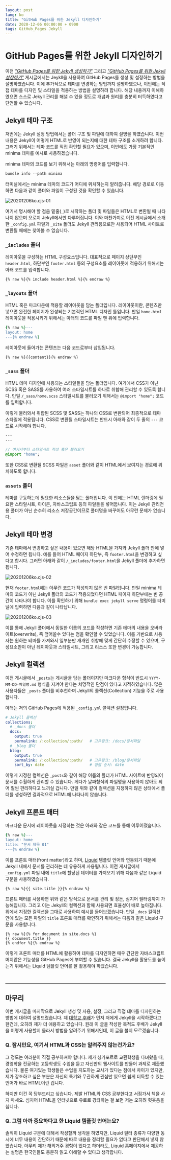 ```yaml
---
layout: post
lang: ko
title: "GitHub Pages를 위한 Jekyll 디자인하기"
date: 2020-12-06 00:00:00 + 0900
tags: GitHub_Pages Jekyll
---
```

# GitHub Pages를 위한 Jekyll 디자인하기
이전 *["GitHub Pages를 위한 Jekyll 생성하기"](/blog/ko.creating-jekyll-site/)* 그리고 *["GitHub Pages를 위한 Jekyll 설정하기"](/blog/ko.configuring-jekyll-site/)* 게시글에서는 Jeykll을 사용하여 GitHub Pages를 생성 및 설정하는 방법을 설명하였습니다. 이에 추가적으로 테마를 변경하는 방법까지 설명하였으나, 이번에는 직접 테마를 디자인 및 스타일을 적용하는 방법을 설명하려 합니다. 해당 내용까지 이해하였으면 스스로 Jekyll 관리를 해낼 수 있을 정도로 개념과 원리를 충분히 터득하였다고 단언할 수 있습니다.

## Jekyll 테마 구조
저번에는 Jekyll 설정 방법에서는 폴더 구조 및 파일에 대하여 설명을 하였습니다. 이번 내용은 Jekyll이 어떻게 HTML로 반영이 되는지에 대한 테마 구조를 소개하려 합니다. 그러기 위해서는 테마 코드를 직접 확인할 필요가 있으며, 이번에도 가장 기본적인 minima 테마를 예시로 사용하겠습니다.

minima 테마의 코드를 보기 위해서는 아래의 명령어를 입력합니다.

```powershell
bundle info --path minima
```

터미널에서는 minima 테마의 코드가 어디에 위치하는지 알려줍니다. 해당 경로로 이동하면 다음과 같이 폴더와 파일이 구성된 것을 확인할 수 있습니다.

![20201206ko.cjs-01](/assets/img/blog/ko.designing-jekyll-site/20201206ko.cjs-01.png)

여기서 명시해야 할 점음 밑줄(`_`)로 시작하는 폴더 및 파일들은 HTML로 변환될 때 나타나지 않으며 오로지 Jekyll에서만 다루어집니다. 이와 마찬가지로 이전 게시글에서 소개한 `_config.yml` 파일과 `_site` 폴더도 Jekyll 관리용으로만 사용되어 HTML 사이트로 변환될 때에는 찾아볼 수 없습니다. 

### `_includes` 폴더
레이아웃을 구성하는 HTML 구성요소입니다. 대표적으로 페이지 상단부인 `header.html`, 하단부인 `footer.html` 등의 구성요소를 레이아웃에 적용하기 위해서는 아래 코드를 입력합니다.

```liquid
{% raw %}{% include header.html %}{% endraw %}
```

### `_layouts` 폴더
HTML 혹은 마크다운에 적용할 레이아웃을 담는 폴더입니다. 레이아웃이란, 콘텐츠만 넣으면 완전한 페이지가 완성되는 기본적인 HTML 디자인 틀입니다. 만일 `home.html` 레이아웃을 적용시키기 위해서는 아래의 코드를 파일 맨 위에 입력합니다.

```ruby
{% raw %}---
layout: home
---{% endraw %}
```

레이아웃에 들어가는 콘텐츠는 다음 코드로부터 삽입됩니다.

```liquid
{% raw %}{{content}}{% endraw %}
```

### `_sass` 폴더
HTML 테마 디자인에 사용되는 스타일들을 담는 폴더입니다. 여기에서 CSS가 아닌 SCSS 혹은 SASS를 사용하여 여러 스타일시트를 하나로 취합해 관리할 수 있도록 합니다. 만일 `/_sass/home.scss` 스타일시트를 불러오기 위해서는 `@import "home";` 코드를 입력합니다.

이렇게 불러와서 취합된 SCSS 및 SASS는 하나의 CSS로 변환되어 최종적으로 테마 스타일에 적용됩니다. CSS로 변환될 스타일시트는 반드시 아래와 같이 두 줄의 `---` 코드로 시작해야 합니다.

```sass
---
---

// 여기서부터 스타일시트 작성 혹은 불러오기
@import "home";
```

또한 CSS로 변환될 SCSS 파일은 `asset` 폴더와 같이 HTML에서 보여지는 경로에 위치하도록 합니다.

### `assets` 폴더
테마를 구동하는데 필요한 리소스들을 담는 폴더입니다. 이 안에는 HTML 렌더링에 필요한 스타일시트, 아이콘, 자바스크립트 등의 파일들을 넣어둡니다. 이는 Jekyll 관리전용 폴더가 아닌 순수히 리소스 저장공간이므로 폴더명을 바꾸어도 아무런 문제가 없습니다.

## Jekyll 테마 변경
기존 테마에서 변경하고 싶은 내용이 있으면 해당 HTML을 가져와 Jekyll 폴더 안에 넣어 수정하면 됩니다. 예를 들어 HTML 페이지 하단부, 즉 `footer.html`을 변경하고 싶다고 합시다. 그러면 아래와 같이 `/_includes/footer.html`을 Jekyll 폴더에 추가하면 됩니다.

![20201206ko.cjs-02](/assets/img/blog/ko.designing-jekyll-site/20201206ko.cjs-02.png)

현재 `footer.html`에는 아무런 코드가 작성되지 않은 빈 파일입니다. 만일 minima 테마의 코드가 아닌 Jekyll 폴더의 코드가 적용되었다면 HTML 페이지 하단부에는 빈 공간이 나타나야 합니다. 이를 확인하기 위해 `bundle exec jekyll serve` 명령어를 터미널에 입력하면 다음과 같이 나타납니다.

![20201206ko.cjs-03](/assets/img/blog/ko.designing-jekyll-site/20201206ko.cjs-03.png)

이를 통해 Jekyll 폴더에서 동일한 이름의 코드를 작성하면 기존 테마의 내용을 오버라이트(overwrite), 즉 덮어쓸수 있다는 점을 확인할 수 있었습니다. 이를 기반으로 사용자는 원하는 테마를 가져와서 일부분만 개개인 취향에 맞게 간단히 수정할 수 있으며, 구성요소만이 아닌 레이아웃과 스타일시트, 그리고 리소스 또한 변경이 가능합니다.

## Jekyll 컬렉션
이전 게시글에서 `_posts`는 게시글을 담는 폴더이지만 마크다운 형식이 반드시 `YYYY-MM-DD-파일명.md` 형식을 지켜야 한다는 치명적인 단점이 있다고 지적하였습니다. 많은 사용자들은 `_posts` 폴더를 비추천하며 Jekyll의 콜렉션(Collection) 기능을 주로 사용합니다.

아래는 저의 GitHub Pages에 적용된 `_config.yml` 콜렉션 설정입니다.

```yml
# Jekyll 콜렉션
collections:
  # _docs 폴더
  docs:
    output: true
    permalink: /:collection/:path/   # 고유링크: /docs/문서파일
  # _blog 폴더
  blog:
    output: true
    permalink: /:collection/:path/   # 고유링크: /blog/문서파일
    sort_by: date                    # 정렬 순서: date
```

이렇게 지정한 컬렉션은 `_posts`와 같이 해당 이름의 폴더가 HTML 사이트에 반영되어 문서를 수월하게 관리할 수 있습니다. 게다가 날짜형식의 파일명을 사용하지 않아도 되어 훨씬 편리하다고 느끼실 겁니다. 만일 위와 같이 컬렉션을 지정하지 않은 상태에서 폴더를 생성하면 결과적으로 HTML에 나타나지 않습니다.

## Jekyll 프론트 매터
마크다운 문서에 레이아웃을 지정하는 것은 아래와 같은 코드를 통해 이루어졌습니다.

```ruby
{% raw %}---
layout: home
title: "문서 제목 01"
---{% endraw %}
```

이를 프론트 매터(front matter)라고 하며, [Liquid](https://shopify.github.io/liquid/) 템플릿 언어와 연동되기 때문에 Jekyll 내에서 문서를 관리하는 데 유용하게 사용됩니다. 이전 게시글에서 `_config.yml` 파일 내에 `title`에 할당된 데이터를 가져오기 위해 다음과 같은 Liquid 구문을 사용하였습니다.

```liquid
{% raw %}{{ site.title }}{% endraw %}
```

프론트 매터를 사용하면 위와 같은 방식으로 문서를 관리 및 정돈, 심지어 필터링까지 가능해집니다. 그리고 이는 Jekyll의 컬렉션과 함께 사용되면 효율성이 배로 높아집니다. 위에서 지정한 컬렉션을 그대로 사용하여 예시를 들어보겠습니다. 만일 `_docs` 컬렉션 안에 있는 모든 파일의 `title` 프론트 매터를 확인하기 위해서는 다음과 같은 Liquid 구문을 사용합니다.

```liquid
{% raw %}{% for document in site.docs %}
{{ document.title }}
{% endfor %}{% endraw %}
```

이렇게 프론트 매터를 HTML에 활용하여 테마를 디자인하면 매우 간단한 자바스크립트 머지않은 기능성을 GitHub Pages에 부여할 수 있습니다. 결국 Jekyll을 활용도를 높이는기 위해서는 Liquid 템플릿 언어를 잘 활용해야 하겠습니다.

<br/>

----

## 마무리
이번 게시글을 마지막으로 Jekyll 생성 및 사용, 설정, 그리고 직접 테마를 디자인하는 방법에 대하여 설명드렸습니다. 제 [대학교 후배](https://github.com/fora22)가 먼저 저에게 Jekyll을 시작하겠다고 한건데, 오히려 제가 더 애용하고 있습니다. 원래 이 글을 작성한 목적도 후배가 Jekyll을 어떻게 사용할지 몰라서 방법을 알려주기 위해서인데, 이 글을 볼지 모르겠습니다.

### Q. 잠시만요, 여기서 HTML과 CSS는 알려주지 않는건가요?
그 정도는 여러분이 직접 공부하셔야 합니다. 제가 싱가포르로 교환학생을 다녀왔을 때, 경영학을 전공하는 고등학생도 수업을 듣고 자신만의 웹사이트를 만들어 과제로 제출했습니다. 물론 여기있는 학생들은 수업을 지도하는 교사가 있다는 점에서 차이가 있지만, 제가 강조하고 싶은 부분은 자신의 특기와 무관하게 관심만 있으면 쉽게 터득할 수 있는 언어가 바로 HTML이란 겁니다.

하지만 이건 꼭 당부드리고 싶습니다. 제발 HTML와 CSS 공부한다고 서점가서 책을 사지 마세요. 심지어 HTML을 인터넷으로 유료로 강좌하는 걸 보면 저는 오히려 헛웃음을 칩니다.

### Q. 그럼 아까 중요하다고 한 Liquid 템플릿 언어는요?
솔직히 Liquid 구문에 대해서 작성할까 생각을 하였지만, Liquid 필터 종류가 다양한 동시에 너무 내용이 간단하기 때문에 따로 내용을 정리할 필요가 없다고 판단해서 넣지 않았습니다. 아무리 제가 해외거주 경험이 있다고 하더라도, Liquid 홈페이지에서 제공하는 설명은 한국인들도 충분히 읽고 이해할 수 있다고 생각합니다.
